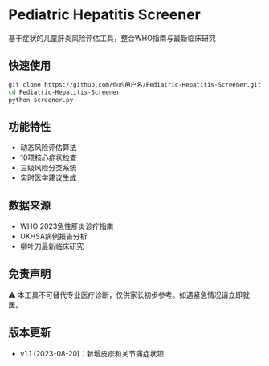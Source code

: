 # Pediatric Hepatitis Screener

基于症状的儿童肝炎风险评估工具，整合WHO指南与最新临床研究

## 快速使用
```bash
git clone https://github.com/你的用户名/Pediatric-Hepatitis-Screener.git
cd Pediatric-Hepatitis-Screener
python screener.py
```

## 功能特性
- 动态风险评估算法
- 10项核心症状检查
- 三级风险分类系统
- 实时医学建议生成

## 数据来源
- WHO 2023急性肝炎诊疗指南
- UKHSA病例报告分析
- 柳叶刀最新临床研究

## 免责声明
⚠️ 本工具不可替代专业医疗诊断，仅供家长初步参考。如遇紧急情况请立即就医。

## 版本更新
- v1.1 (2023-08-20)：新增皮疹和关节痛症状项
